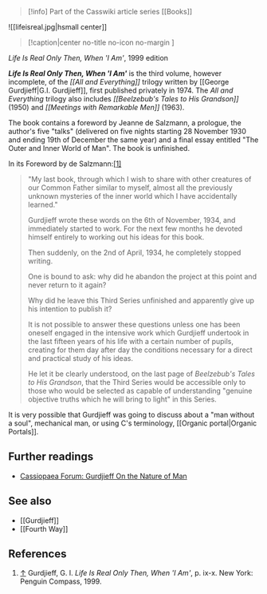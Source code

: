 > [!info] Part of the Casswiki article series [[Books]]

![[lifeisreal.jpg|hsmall center]]
> [!caption|center no-title no-icon no-margin ]
> 
_Life Is Real Only Then, When 'I Am'_, 1999 edition

_**Life Is Real Only Then, When 'I Am'**_ is the third volume, however incomplete, of the _[[All and Everything]]_ trilogy written by [[George Gurdjieff|G.I. Gurdjieff]], first published privately in 1974. The _All and Everything_ trilogy also includes _[[Beelzebub's Tales to His Grandson]]_ (1950) and _[[Meetings with Remarkable Men]]_ (1963).

The book contains a foreword by Jeanne de Salzmann, a prologue, the author's five "talks" (delivered on five nights starting 28 November 1930 and ending 19th of December the same year) and a final essay entitled "The Outer and Inner World of Man". The book is unfinished.

In its Foreword by de Salzmann:[\[1\]](#cite_note-1)

> "My last book, through which I wish to share with other creatures of our Common Father similar to myself, almost all the previously unknown mysteries of the inner world which I have accidentally learned."
> 
> Gurdjieff wrote these words on the 6th of November, 1934, and immediately started to work. For the next few months he devoted himself entirely to working out his ideas for this book.
> 
> Then suddenly, on the 2nd of April, 1934, he completely stopped writing.
> 
> One is bound to ask: why did he abandon the project at this point and never return to it again?
> 
> Why did he leave this Third Series unfinished and apparently give up his intention to publish it?
> 
> It is not possible to answer these questions unless one has been oneself engaged in the intensive work which Gurdjieff undertook in the last fifteen years of his life with a certain number of pupils, creating for them day after day the conditions necessary for a direct and practical study of his ideas.
> 
> He let it be clearly understood, on the last page of _Beelzebub's Tales to His Grandson_, that the Third Series would be accessible only to those who would be selected as capable of understanding "genuine objective truths which he will bring to light" in this Series.

It is very possible that Gurdjieff was going to discuss about a "man without a soul", mechanical man, or using C's terminology, [[Organic portal|Organic Portals]].

Further readings
----------------

*   [Cassiopaea Forum: Gurdjieff On the Nature of Man](https://cassiopaea.org/forum/index.php/topic,33302.0.html)

See also
--------

*   [[Gurdjieff]]
*   [[Fourth Way]]

References
----------

1.  [↑](#cite_ref-1) Gurdjieff, G. I. _Life Is Real Only Then, When 'I Am'_, p. ix-x. New York: Penguin Compass, 1999.